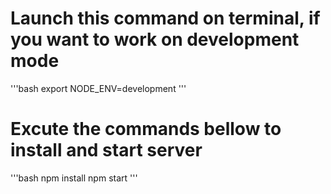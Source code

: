 # Launch this command on terminal, if you want to work on development mode

'''bash
export NODE_ENV=development
'''

# Excute the commands bellow to install and start server

'''bash
npm install
npm start
'''
